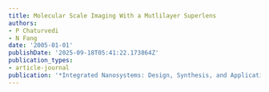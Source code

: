 ```yaml
---
title: Molecular Scale Imaging With a Mutlilayer Superlens
authors:
- P Chaturvedi
- N Fang
date: '2005-01-01'
publishDate: '2025-09-18T05:41:22.173864Z'
publication_types:
- article-journal
publication: '*Integrated Nanosystems: Design, Synthesis, and Applications*'
---
```

